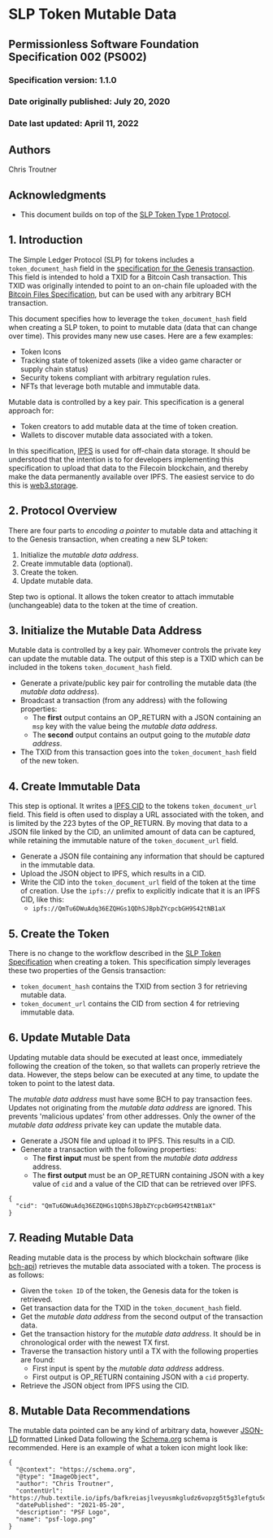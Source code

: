 # SLP Token Mutable Data

## Permissionless Software Foundation Specification 002 (PS002)

### Specification version: 1.1.0

### Date originally published: July 20, 2020

### Date last updated: April 11, 2022

## Authors

Chris Troutner

## Acknowledgments

- This document builds on top of the [SLP Token Type 1 Protocol](https://github.com/simpleledger/slp-specifications/blob/master/slp-token-type-1.md).

## 1. Introduction

The Simple Ledger Protocol (SLP) for tokens includes a `token_document_hash` field in the [specification for the Genesis transaction](https://github.com/simpleledger/slp-specifications/blob/master/slp-token-type-1.md#genesis---token-genesis-transaction). This field is intended to hold a TXID for a Bitcoin Cash transaction. This TXID was originally intended to point to an on-chain file uploaded with the [Bitcoin Files Specification](https://github.com/simpleledger/slp-specifications/blob/master/bitcoinfiles.md), but can be used with any arbitrary BCH transaction.

This document specifies how to leverage the `token_document_hash` field when creating a SLP token, to point to mutable data (data that can change over time). This provides many new use cases. Here are a few examples:

- Token Icons
- Tracking state of tokenized assets (like a video game character or supply chain status)
- Security tokens compliant with arbitrary regulation rules.
- NFTs that leverage both mutable and immutable data.

Mutable data is controlled by a key pair. This specification is a general approach for:
- Token creators to add mutable data at the time of token creation.
- Wallets to discover mutable data associated with a token.

In this specification, [IPFS](https://ipfs.io) is used for off-chain data storage. It should be understood that the intention is to for developers implementing this specification to upload that data to the Filecoin blockchain, and thereby make the data permanently available over IPFS. The easiest service to do this is [web3.storage](https://web3.storage).

## 2. Protocol Overview

There are four parts to _encoding a pointer_ to mutable data and attaching it to the Genesis transaction, when creating a new SLP token:

1. Initialize the *mutable data address*.
2. Create immutable data (optional).
3. Create the token.
4. Update mutable data.

Step two is optional. It allows the token creator to attach immutable (unchangeable) data to the token at the time of creation.

## 3. Initialize the Mutable Data Address

Mutable data is controlled by a key pair. Whomever controls the private key can update the mutable data. The output of this step is a TXID which can be included in the tokens `token_document_hash` field.

- Generate a private/public key pair for controlling the mutable data (the *mutable data address*).
- Broadcast a transaction (from any address) with the following properties:
  - The **first** output contains an OP_RETURN with a JSON containing an `msp` key with the value being the *mutable data address*.
  - The **second** output contains an output going to the *mutable data address*.
- The TXID from this transaction goes into the `token_document_hash` field of the new token.

## 4. Create Immutable Data

This step is optional. It writes a [IPFS CID](https://proto.school/anatomy-of-a-cid/01) to the tokens `token_document_url` field. This field is often used to display a URL associated with the token, and is limited by the 223 bytes of the OP_RETURN. By moving that data to a JSON file linked by the CID, an unlimited amount of data can be captured, while retaining the immutable nature of the `token_document_url` field.

- Generate a JSON file containing any information that should be captured in the immutable data.
- Upload the JSON object to IPFS, which results in a CID.
- Write the CID into the `token_document_url` field of the token at the time of creation. Use the `ipfs://` prefix to explicitly indicate that it is an IPFS CID, like this:
  - `ipfs://QmTu6DWuAdq36EZQHGs1QDhSJBpbZYcpcbGH9S42tNB1aX`

## 5. Create the Token

There is no change to the workflow described in the [SLP Token Specification](https://github.com/simpleledger/slp-specifications/blob/master/slp-token-type-1.md) when creating a token. This specification simply leverages these two properties of the Gensis transaction:

- `token_document_hash` contains the TXID from section 3 for retrieving mutable data.
- `token_document_url` contains the CID from section 4 for retrieving immutable data.

## 6. Update Mutable Data

Updating mutable data should be executed at least once, immediately following the creation of the token, so that wallets can properly retrieve the data. However, the steps below can be executed at any time, to update the token to point to the latest data.

The *mutable data address* must have some BCH to pay transaction fees. Updates not originating from the *mutable data address* are ignored. This prevents 'malicious updates' from other addresses. Only the owner of the *mutable data address* private key can update the mutable data.

- Generate a JSON file and upload it to IPFS. This results in a CID.
- Generate a transaction with the following properties:
  - The **first input** must be spent from the *mutable data address* address.
  - The **first output** must be an OP_RETURN containing JSON with a key value of `cid` and a value of the CID that can be retrieved over IPFS.

```
{
  "cid": "QmTu6DWuAdq36EZQHGs1QDhSJBpbZYcpcbGH9S42tNB1aX"
}
```

## 7. Reading Mutable Data

Reading mutable data is the process by which blockchain software (like [bch-api](https://github.com/Permissionless-Software-Foundation/bch-api)) retrieves the mutable data associated with a token. The process is as follows:

- Given the `token ID` of the token, the Genesis data for the token is retrieved.
- Get transaction data for the TXID in the `token_document_hash` field.
- Get the *mutable data address* from the second output of the transaction data.
- Get the transaction history for the *mutable data address*. It should be in chronological order with the newest TX first.
- Traverse the transaction history until a TX with the following properties are found:
  - First input is spent by the *mutable data address* address.
  - First output is OP_RETURN containing JSON with a `cid` property.
- Retrieve the JSON object from IPFS using the CID.

## 8. Mutable Data Recommendations

The mutable data pointed can be any kind of arbitrary data, however [JSON-LD](https://json-ld.org/) formatted Linked Data following the [Schema.org](https://schema.org/) schema is recommended. Here is an example of what a token icon might look like:

```
{
  "@context": "https://schema.org",
  "@type": "ImageObject",
  "author": "Chris Troutner",
  "contentUrl": "https://hub.textile.io/ipfs/bafkreiasjlveyusmkgludz6vopzg5t5g3lefgtu5oudoawjrcttmgwjea4",
  "datePublished": "2021-05-20",
  "description": "PSF Logo",
  "name": "psf-logo.png"
}
```
